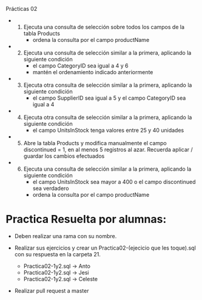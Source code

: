 Prácticas 02

-   1. Ejecuta una consulta de selección sobre todos los campos de la tabla Products
        -   ordena la consulta por el campo productName

-   2. Ejecuta una consulta de selección similar a la primera, aplicando la siguiente condición
        -   el campo CategoryID sea igual a 4 y 6
        -   mantén el ordenamiento indicado anteriormente

-   3. Ejecuta otra consulta de selección similar a la primera, aplicando la siguiente condición
        -   el campo SupplierID sea igual a 5 y el campo CategoryID sea igual a 4

-   4. Ejecuta otra consulta de selección similar a la primera, aplicando la siguiente condición
        -   el campo UnitsInStock tenga valores entre 25 y 40 unidades

-   5. Abre la tabla Products y modifica manualmente el campo discontinued = 1, en al menos 5
registros al azar. Recuerda aplicar / guardar los cambios efectuados

-   6. Ejecuta una consulta de selección similar a la primera, aplicando la siguiente condición
        -   el campo UnitsInStock sea mayor a 400 o el campo discontinued sea verdadero
        -   ordena la consulta por el campo productName



# Practica Resuelta por alumnas:

-   Deben realizar una rama con su nombre.
-   Realizar sus ejercicios y crear un Practica02-(ejecicio que les toque).sql con su respuesta en la carpeta 21.


    -   Practica02-1y2.sql -> Anto
    -   Practica02-1y2.sql -> Jesi
    -   Practica02-1y2.sql -> Celeste

- Realizar pull request a master